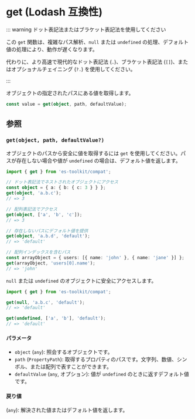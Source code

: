 # get (Lodash 互換性)

::: warning ドット表記法またはブラケット表記法を使用してください

この `get` 関数は、複雑なパス解析、`null` または `undefined` の処理、デフォルト値の処理により、動作が遅くなります。

代わりに、より高速で現代的なドット表記法 (`.`)、ブラケット表記法 (`[]`)、またはオプショナルチェイニング (`?.`) を使用してください。

:::

オブジェクトの指定されたパスにある値を取得します。

```typescript
const value = get(object, path, defaultValue);
```

## 参照

### `get(object, path, defaultValue?)`

オブジェクトのパスから安全に値を取得するには `get` を使用してください。パスが存在しない場合や値が `undefined` の場合は、デフォルト値を返します。

```typescript
import { get } from 'es-toolkit/compat';

// ドット表記法でネストされたオブジェクトにアクセス
const object = { a: { b: { c: 3 } } };
get(object, 'a.b.c');
// => 3

// 配列表記法でアクセス
get(object, ['a', 'b', 'c']);
// => 3

// 存在しないパスにデフォルト値を提供
get(object, 'a.b.d', 'default');
// => 'default'

// 配列インデックスを含むパス
const arrayObject = { users: [{ name: 'john' }, { name: 'jane' }] };
get(arrayObject, 'users[0].name');
// => 'john'
```

`null` または `undefined` のオブジェクトに安全にアクセスします。

```typescript
import { get } from 'es-toolkit/compat';

get(null, 'a.b.c', 'default');
// => 'default'

get(undefined, ['a', 'b'], 'default');
// => 'default'
```

#### パラメータ

- `object` (`any`): 照会するオブジェクトです。
- `path` (`PropertyPath`): 取得するプロパティのパスです。文字列、数値、シンボル、または配列で表すことができます。
- `defaultValue` (`any`, オプション): 値が `undefined` のときに返すデフォルト値です。

#### 戻り値

(`any`): 解決された値またはデフォルト値を返します。
